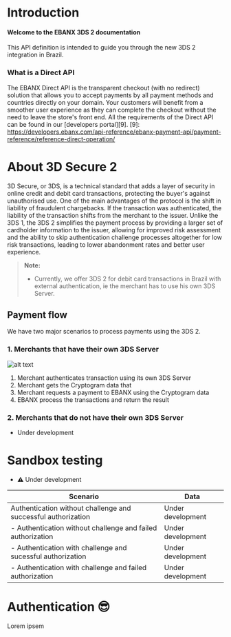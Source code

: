 # Introduction
#### Welcome to the EBANX 3DS 2 documentation
This API definition is intended to guide you through the new 3DS 2 integration in Brazil.
### What is a Direct API
The EBANX Direct API is the transparent checkout (with no redirect) solution that allows you to accept payments by all payment methods and countries directly on your domain. Your customers will benefit from a smoother user experience as they can complete the checkout without the need to leave the store's front end.
All the requirements of the Direct API can be found in our [developers portal][9].
[9]: https://developers.ebanx.com/api-reference/ebanx-payment-api/payment-reference/reference-direct-operation/
# About 3D Secure 2
3D Secure, or 3DS, is a technical standard that adds a layer of security in online credit and debit card transactions, protecting the buyer's against unauthorised use. One of the main advantages of the protocol is the shift in liability of fraudulent chargebacks. If the transaction was authenticated, the liability of the transaction shifts from the merchant to the issuer.
Unlike the 3DS 1, the 3DS 2 simplifies the payment process by providing a larger set of cardholder information to the issuer, allowing for improved risk assessment and the ability to skip authentication challenge processes altogether for low risk transactions, leading to lower abandonment rates and better user experience.
> **Note:**
> - Currently, we offer 3DS 2 for debit card transactions in Brazil with external authentication, ie the merchant has to use his own 3DS Server.
## Payment flow
We have two major scenarios to process payments using the 3DS 2.
### 1. Merchants that have their own 3DS Server

![alt text][diagrama] 

[diagrama]: https://mrcsvg.github.io/EBANX-api-reference/assets/diagram.svg

1. Merchant authenticates transaction using its own 3DS Server
2. Merchant gets the Cryptogram data that
3. Merchant requests a payment to EBANX using the Cryptogram data
4. EBANX process the transactions and return the result

### 2. Merchants that do not have their own 3DS Server
- Under development


# Sandbox testing
- ⚠️ Under development 


| Scenario | Data |
 ----- | ----- 
 Authentication without challenge and successful authorization | Under development
- Authentication without challenge and failed authorization | Under development
- Authentication with challenge and sucessful authorization | Under development
- Authentication with challenge and failed authorization |Under development


# Authentication 😎
Lorem ipsem
